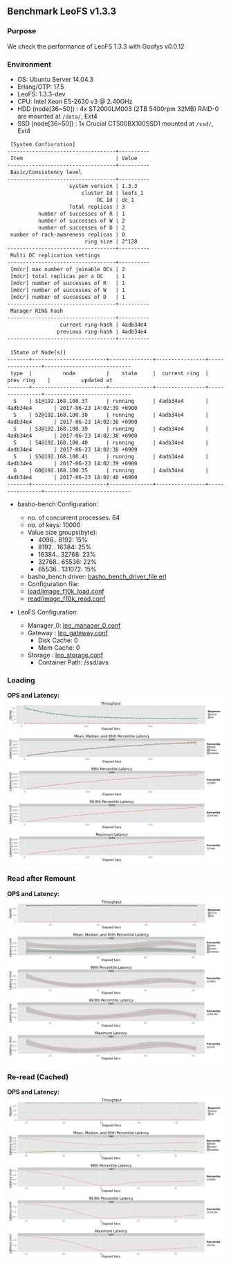 ## Benchmark LeoFS v1.3.3

### Purpose
We check the performance of LeoFS 1.3.3 with Goofys v0.0.12

### Environment

* OS: Ubuntu Server 14.04.3
* Erlang/OTP: 17.5
* LeoFS: 1.3.3-dev
* CPU: Intel Xeon E5-2630 v3 @ 2.40GHz
* HDD (node[36~50]) : 4x ST2000LM003 (2TB 5400rpm 32MB) RAID-0 are mounted at `/data/`, Ext4
* SSD (node[36~50]) : 1x Crucial CT500BX100SSD1 mounted at `/ssd/`, Ext4

```
 [System Confiuration]
-----------------------------------+----------
 Item                              | Value
-----------------------------------+----------
 Basic/Consistency level
-----------------------------------+----------
                    system version | 1.3.3
                        cluster Id | leofs_1
                             DC Id | dc_1
                    Total replicas | 3
          number of successes of R | 1
          number of successes of W | 2
          number of successes of D | 2
 number of rack-awareness replicas | 0
                         ring size | 2^128
-----------------------------------+----------
 Multi DC replication settings
-----------------------------------+----------
 [mdcr] max number of joinable DCs | 2
 [mdcr] total replicas per a DC    | 1
 [mdcr] number of successes of R   | 1
 [mdcr] number of successes of W   | 1
 [mdcr] number of successes of D   | 1
-----------------------------------+----------
 Manager RING hash
-----------------------------------+----------
                 current ring-hash | 4adb34e4
                previous ring-hash | 4adb34e4
-----------------------------------+----------

 [State of Node(s)]
-------+------------------------+--------------+----------------+----------------+----------------------------
 type  |          node          |    state     |  current ring  |   prev ring    |          updated at
-------+------------------------+--------------+----------------+----------------+----------------------------
  S    | S1@192.168.100.37      | running      | 4adb34e4       | 4adb34e4       | 2017-06-23 14:02:39 +0900
  S    | S2@192.168.100.38      | running      | 4adb34e4       | 4adb34e4       | 2017-06-23 14:02:38 +0900
  S    | S3@192.168.100.39      | running      | 4adb34e4       | 4adb34e4       | 2017-06-23 14:02:38 +0900
  S    | S4@192.168.100.40      | running      | 4adb34e4       | 4adb34e4       | 2017-06-23 14:02:38 +0900
  S    | S5@192.168.100.41      | running      | 4adb34e4       | 4adb34e4       | 2017-06-23 14:02:39 +0900
  G    | G0@192.168.100.35      | running      | 4adb34e4       | 4adb34e4       | 2017-06-23 14:02:40 +0900
-------+------------------------+--------------+----------------+----------------+----------------------------

```

* basho-bench Configuration:
    * no. of concurrent processes: 64
    * no. of keys: 10000
    * Value size groups(byte):
        *    4096..   8192: 15%
        *    8192..  16384: 25%
        *   16384..  32768: 23%
        *   32768..  65536: 22%
        *   65536.. 131072: 15%
    * basho_bench driver: [basho_bench_driver_file.erl](https://github.com/leo-project/basho_bench/blob/master/src/basho_bench_driver_file.erl)
    * Configuration file: 
	* [load/image_f10k_load.conf](load/image_f10k_load.conf)
	* [read/image_f10k_read.conf](read/image_f10k_read.conf)

* LeoFS Configuration:
    * Manager_0: [leo_manager_0.conf](conf/G0/leo_manager.conf)
    * Gateway  : [leo_gateway.conf](conf/G0/leo_gateway.conf)
        * Disk Cache: 0
        * Mem Cache:  0
    * Storage  : [leo_storage.conf](conf/S0/leo_storage.conf)
        * Container Path: /ssd/avs

### Loading
**OPS and Latency:**
![ops-latency](load/summary.png)

### Read after Remount
**OPS and Latency:**
![ops-latency](read/summary.png)

### Re-read (Cached)
**OPS and Latency:**
![ops-latency](reread/summary.png)
